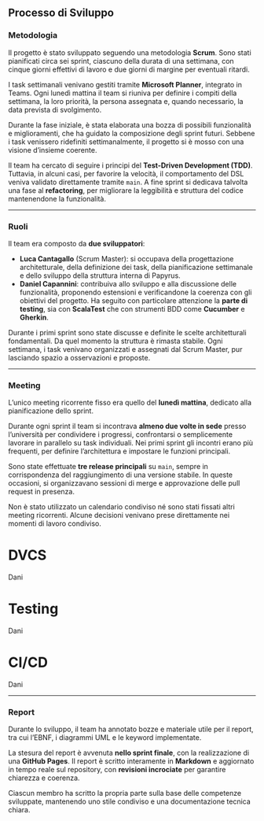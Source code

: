 ## Processo di Sviluppo

### Metodologia

Il progetto è stato sviluppato seguendo una metodologia **Scrum**. Sono stati pianificati circa sei sprint, ciascuno della durata di una settimana, con cinque giorni effettivi di lavoro e due giorni di margine per eventuali ritardi.

I task settimanali venivano gestiti tramite **Microsoft Planner**, integrato in Teams. Ogni lunedì mattina il team si riuniva per definire i compiti della settimana, la loro priorità, la persona assegnata e, quando necessario, la data prevista di svolgimento.

Durante la fase iniziale, è stata elaborata una bozza di possibili funzionalità e miglioramenti, che ha guidato la composizione degli sprint futuri. Sebbene i task venissero ridefiniti settimanalmente, il progetto si è mosso con una visione d’insieme coerente.

Il team ha cercato di seguire i principi del **Test-Driven Development (TDD)**. Tuttavia, in alcuni casi, per favorire la velocità, il comportamento del DSL veniva validato direttamente tramite `main`. A fine sprint si dedicava talvolta una fase al **refactoring**, per migliorare la leggibilità e struttura del codice mantenendone la funzionalità.

---

### Ruoli

Il team era composto da **due sviluppatori**:

- **Luca Cantagallo** (Scrum Master): si occupava della progettazione architetturale, della definizione dei task, della pianificazione settimanale e dello sviluppo della struttura interna di Papyrus.
- **Daniel Capannini**: contribuiva allo sviluppo e alla discussione delle funzionalità, proponendo estensioni e verificandone la coerenza con gli obiettivi del progetto. Ha seguito con particolare attenzione la **parte di testing**, sia con **ScalaTest** che con strumenti BDD come **Cucumber** e **Gherkin**.

Durante i primi sprint sono state discusse e definite le scelte architetturali fondamentali. Da quel momento la struttura è rimasta stabile. Ogni settimana, i task venivano organizzati e assegnati dal Scrum Master, pur lasciando spazio a osservazioni e proposte.

---

### Meeting

L’unico meeting ricorrente fisso era quello del **lunedì mattina**, dedicato alla pianificazione dello sprint.

Durante ogni sprint il team si incontrava **almeno due volte in sede** presso l’università per condividere i progressi, confrontarsi o semplicemente lavorare in parallelo su task individuali. Nei primi sprint gli incontri erano più frequenti, per definire l’architettura e impostare le funzioni principali.

Sono state effettuate **tre release principali** su `main`, sempre in corrispondenza del raggiungimento di una versione stabile. In queste occasioni, si organizzavano sessioni di merge e approvazione delle pull request in presenza.

Non è stato utilizzato un calendario condiviso né sono stati fissati altri meeting ricorrenti. Alcune decisioni venivano prese direttamente nei momenti di lavoro condiviso.

# DVCS
Dani

# Testing
Dani

# CI/CD
Dani

---

### Report

Durante lo sviluppo, il team ha annotato bozze e materiale utile per il report, tra cui l’EBNF, i diagrammi UML e le keyword implementate.

La stesura del report è avvenuta **nello sprint finale**, con la realizzazione di una **GitHub Pages**. Il report è scritto interamente in **Markdown** e aggiornato in tempo reale sul repository, con **revisioni incrociate** per garantire chiarezza e coerenza.

Ciascun membro ha scritto la propria parte sulla base delle competenze sviluppate, mantenendo uno stile condiviso e una documentazione tecnica chiara.

